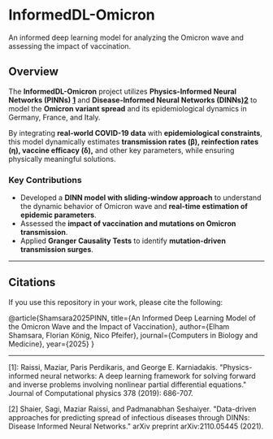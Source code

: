 #  InformedDL-Omicron  
An informed deep learning model for analyzing the Omicron wave and assessing the impact of vaccination.

##  Overview  
The **InformedDL-Omicron** project utilizes **Physics-Informed Neural Networks (PINNs) [1](#1)** and **Disease-Informed Neural Networks (DINNs)[2](#2)** to model the **Omicron variant spread** and its epidemiological dynamics in Germany, France, and Italy.

By integrating **real-world COVID-19 data** with **epidemiological constraints**, this model dynamically estimates **transmission rates (β), reinfection rates (η), vaccine efficacy (δ),** and other key parameters, while ensuring physically meaningful solutions.

###  Key Contributions  
- Developed a **DINN model with sliding-window approach** to understand the dynamic behavior of Omicron wave and **real-time estimation of epidemic parameters**.
- Assessed the **impact of vaccination and mutations on Omicron transmission**.  
- Applied **Granger Causality Tests** to identify **mutation-driven transmission surges**.  

---

##  Citations  
If you use this repository in your work, please cite the following:  

@article{Shamsara2025PINN,
  title={An Informed Deep Learning Model of the Omicron Wave and the Impact of Vaccination},
  author={Elham Shamsara, Florian König, Nico Pfeifer},
  journal={Computers in Biology and Medicine},
  year={2025}
}

  

---
[1]: Raissi, Maziar, Paris Perdikaris, and George E. Karniadakis. "Physics-informed neural networks: A deep learning framework for solving forward and inverse problems involving nonlinear partial differential equations." Journal of Computational physics 378 (2019): 686-707.

[2] Shaier, Sagi, Maziar Raissi, and Padmanabhan Seshaiyer. "Data-driven approaches for predicting spread of infectious diseases through DINNs: Disease Informed Neural Networks." arXiv preprint arXiv:2110.05445 (2021).
